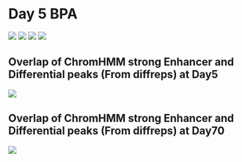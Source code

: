 
# Day 5 BPA
<img src="https://github.com/CoarfaBCM/Akhilesh_Projects/blob/master/DOCS/ChromHMM_for_RAT/state_enrichment.png">
<img src="https://github.com/CoarfaBCM/Akhilesh_Projects/blob/master/DOCS/ChromHMM_for_RAT/ChromHMM_results_heatmap_Page_1.png">
<img src="https://github.com/CoarfaBCM/Akhilesh_Projects/blob/master/DOCS/ChromHMM_for_RAT/ChromHMM_results_heatmap_Page_2.png">
<img src="https://github.com/CoarfaBCM/Akhilesh_Projects/blob/master/DOCS/ChromHMM_for_RAT/ChromHMM_results_heatmap_Page_3.png">

## Overlap of ChromHMM strong Enhancer and Differential peaks (From diffreps) at Day5
<img src="https://github.com/CoarfaBCM/Akhilesh_Projects/blob/master/DOCS/ChromHMM_for_RAT/matrix_All_marks_onlyD5_strong_enhancer.png">

## Overlap of ChromHMM strong Enhancer and Differential peaks (From diffreps) at Day70
<img src="https://github.com/CoarfaBCM/Akhilesh_Projects/blob/master/DOCS/ChromHMM_for_RAT/matrix_All_marks_only_at_D70_strong_enhancer.png">
